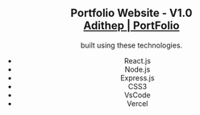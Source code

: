 <h2 align="center">
  Portfolio Website - V1.0<br/>
  <a href="[portfolio-bn0qs-projects.vercel.app](https://portfolio-bn0qs-projects.vercel.app/)" target="_blank">Adithep | PortFolio</a>
</h2>
<div align="center">

 built using these technologies.
 
- React.js
- Node.js
- Express.js
- CSS3
- VsCode
- Vercel

